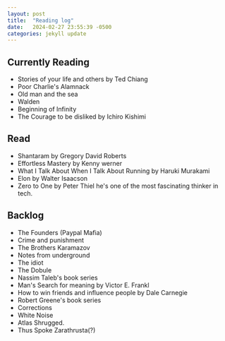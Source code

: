 ```yaml
---
layout: post
title:  "Reading log"
date:   2024-02-27 23:55:39 -0500
categories: jekyll update
---
```



## Currently Reading

* Stories of your life and others by Ted Chiang
* Poor Charlie's Alamnack
* Old man and the sea
* Walden
* Beginning of Infinity
* The Courage to be disliked by Ichiro Kishimi


## Read

* Shantaram by Gregory David Roberts
* Effortless Mastery by Kenny werner
* What I Talk About When I Talk About Running by Haruki Murakami
* Elon by Walter Isaacson
* Zero to One by Peter Thiel
    he's one of the most fascinating thinker in tech.



## Backlog

* The Founders (Paypal Mafia)
* Crime and punishment
* The Brothers Karamazov
* Notes from underground
* The idiot
* The Dobule
* Nassim Taleb's book series
* Man's Search for meaning by Victor E. Frankl
* How to win friends and influence people by Dale Carnegie
* Robert Greene's book series
* Corrections
* White Noise
* Atlas Shrugged.
* Thus Spoke Zarathrusta(?)
